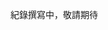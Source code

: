 紀錄撰寫中，敬請期待

<!-- # 井字遊戲

本專案是跟著 React 官方文件的教學 ([Thinking in React](https://react.dev/learn/thinking-in-react))實作後，再加入一些額外功能。詳細描述如下：

* 製作元件
* 加入資料 -->